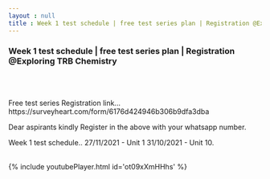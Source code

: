 ```yaml
---
layout : null
title : Week 1 test schedule | free test series plan | Registration @Exploring TRB Chemistry
---
```

<h3>Week 1 test schedule | free test series plan | Registration @Exploring TRB Chemistry</h3><br>
<br><p>Free test series Registration link...
https://surveyheart.com/form/6176d424946b306b9dfa3dba

Dear aspirants kindly Register in the above  with your whatsapp number. 

Week 1 test schedule.. 
27/11/2021 - Unit 1
31/10/2021 - Unit 10.</p><br>
{% include youtubePlayer.html id='ot09xXmHHhs' %}<br>